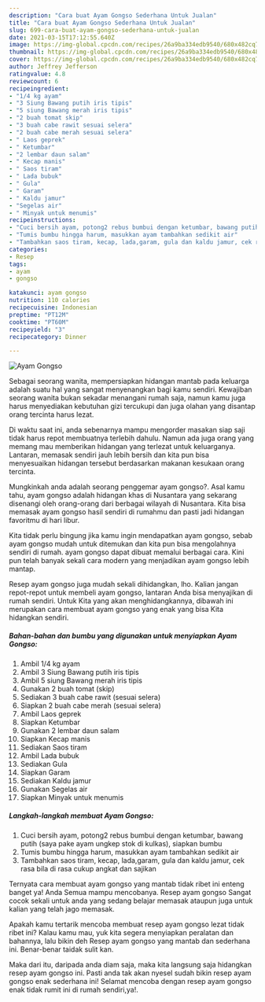 ```yaml
---
description: "Cara buat Ayam Gongso Sederhana Untuk Jualan"
title: "Cara buat Ayam Gongso Sederhana Untuk Jualan"
slug: 699-cara-buat-ayam-gongso-sederhana-untuk-jualan
date: 2021-03-15T17:12:55.640Z
image: https://img-global.cpcdn.com/recipes/26a9ba334edb9540/680x482cq70/ayam-gongso-foto-resep-utama.jpg
thumbnail: https://img-global.cpcdn.com/recipes/26a9ba334edb9540/680x482cq70/ayam-gongso-foto-resep-utama.jpg
cover: https://img-global.cpcdn.com/recipes/26a9ba334edb9540/680x482cq70/ayam-gongso-foto-resep-utama.jpg
author: Jeffrey Jefferson
ratingvalue: 4.8
reviewcount: 6
recipeingredient:
- "1/4 kg ayam"
- "3 Siung Bawang putih iris tipis"
- "5 siung Bawang merah iris tipis"
- "2 buah tomat skip"
- "3 buah cabe rawit sesuai selera"
- "2 buah cabe merah sesuai selera"
- " Laos geprek"
- " Ketumbar"
- "2 lembar daun salam"
- " Kecap manis"
- " Saos tiram"
- " Lada bubuk"
- " Gula"
- " Garam"
- " Kaldu jamur"
- "Segelas air"
- " Minyak untuk menumis"
recipeinstructions:
- "Cuci bersih ayam, potong2 rebus bumbui dengan ketumbar, bawang putih (saya pake ayam ungkep stok di kulkas), siapkan bumbu"
- "Tumis bumbu hingga harum, masukkan ayam tambahkan sedikit air"
- "Tambahkan saos tiram, kecap, lada,garam, gula dan kaldu jamur, cek rasa bila di rasa cukup angkat dan sajikan"
categories:
- Resep
tags:
- ayam
- gongso

katakunci: ayam gongso 
nutrition: 110 calories
recipecuisine: Indonesian
preptime: "PT12M"
cooktime: "PT60M"
recipeyield: "3"
recipecategory: Dinner

---
```



![Ayam Gongso](https://img-global.cpcdn.com/recipes/26a9ba334edb9540/680x482cq70/ayam-gongso-foto-resep-utama.jpg)

Sebagai seorang wanita, mempersiapkan hidangan mantab pada keluarga adalah suatu hal yang sangat menyenangkan bagi kamu sendiri. Kewajiban seorang  wanita bukan sekadar menangani rumah saja, namun kamu juga harus menyediakan kebutuhan gizi tercukupi dan juga olahan yang disantap orang tercinta harus lezat.

Di waktu  saat ini, anda sebenarnya mampu mengorder masakan siap saji tidak harus repot membuatnya terlebih dahulu. Namun ada juga orang yang memang mau memberikan hidangan yang terlezat untuk keluarganya. Lantaran, memasak sendiri jauh lebih bersih dan kita pun bisa menyesuaikan hidangan tersebut berdasarkan makanan kesukaan orang tercinta. 



Mungkinkah anda adalah seorang penggemar ayam gongso?. Asal kamu tahu, ayam gongso adalah hidangan khas di Nusantara yang sekarang disenangi oleh orang-orang dari berbagai wilayah di Nusantara. Kita bisa memasak ayam gongso hasil sendiri di rumahmu dan pasti jadi hidangan favoritmu di hari libur.

Kita tidak perlu bingung jika kamu ingin mendapatkan ayam gongso, sebab ayam gongso mudah untuk ditemukan dan kita pun bisa mengolahnya sendiri di rumah. ayam gongso dapat dibuat memalui berbagai cara. Kini pun telah banyak sekali cara modern yang menjadikan ayam gongso lebih mantap.

Resep ayam gongso juga mudah sekali dihidangkan, lho. Kalian jangan repot-repot untuk membeli ayam gongso, lantaran Anda bisa menyajikan di rumah sendiri. Untuk Kita yang akan menghidangkannya, dibawah ini merupakan cara membuat ayam gongso yang enak yang bisa Kita hidangkan sendiri.

<!--inarticleads1-->

##### Bahan-bahan dan bumbu yang digunakan untuk menyiapkan Ayam Gongso:

1. Ambil 1/4 kg ayam
1. Ambil 3 Siung Bawang putih iris tipis
1. Ambil 5 siung Bawang merah iris tipis
1. Gunakan 2 buah tomat (skip)
1. Sediakan 3 buah cabe rawit (sesuai selera)
1. Siapkan 2 buah cabe merah (sesuai selera)
1. Ambil  Laos geprek
1. Siapkan  Ketumbar
1. Gunakan 2 lembar daun salam
1. Siapkan  Kecap manis
1. Sediakan  Saos tiram
1. Ambil  Lada bubuk
1. Sediakan  Gula
1. Siapkan  Garam
1. Sediakan  Kaldu jamur
1. Gunakan Segelas air
1. Siapkan  Minyak untuk menumis




<!--inarticleads2-->

##### Langkah-langkah membuat Ayam Gongso:

1. Cuci bersih ayam, potong2 rebus bumbui dengan ketumbar, bawang putih (saya pake ayam ungkep stok di kulkas), siapkan bumbu
1. Tumis bumbu hingga harum, masukkan ayam tambahkan sedikit air
1. Tambahkan saos tiram, kecap, lada,garam, gula dan kaldu jamur, cek rasa bila di rasa cukup angkat dan sajikan




Ternyata cara membuat ayam gongso yang mantab tidak ribet ini enteng banget ya! Anda Semua mampu mencobanya. Resep ayam gongso Sangat cocok sekali untuk anda yang sedang belajar memasak ataupun juga untuk kalian yang telah jago memasak.

Apakah kamu tertarik mencoba membuat resep ayam gongso lezat tidak ribet ini? Kalau kamu mau, yuk kita segera menyiapkan peralatan dan bahannya, lalu bikin deh Resep ayam gongso yang mantab dan sederhana ini. Benar-benar taidak sulit kan. 

Maka dari itu, daripada anda diam saja, maka kita langsung saja hidangkan resep ayam gongso ini. Pasti anda tak akan nyesel sudah bikin resep ayam gongso enak sederhana ini! Selamat mencoba dengan resep ayam gongso enak tidak rumit ini di rumah sendiri,ya!.

